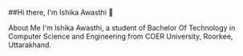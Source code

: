 ##Hi there, I'm Ishika Awasthi 👋

About Me
I'm Ishika Awasthi, a student of Bachelor Of Technology in Computer Science and Engineering from COER University, Roorkee, Uttarakhand.
<!--
**ishika-awasthi/ishika-awasthi** is a ✨ _special_ ✨ repository because its `README.md` (this file) appears on your GitHub profile.

Here are some ideas to get you started:

- 🔭 I’m currently working on ...
- 🌱 I’m currently learning ...
- 👯 I’m looking to collaborate on ...
- 🤔 I’m looking for help with ...
- 💬 Ask me about ...
- 📫 How to reach me: ...
- 😄 Pronouns: ...
- ⚡ Fun fact: ...
-->
